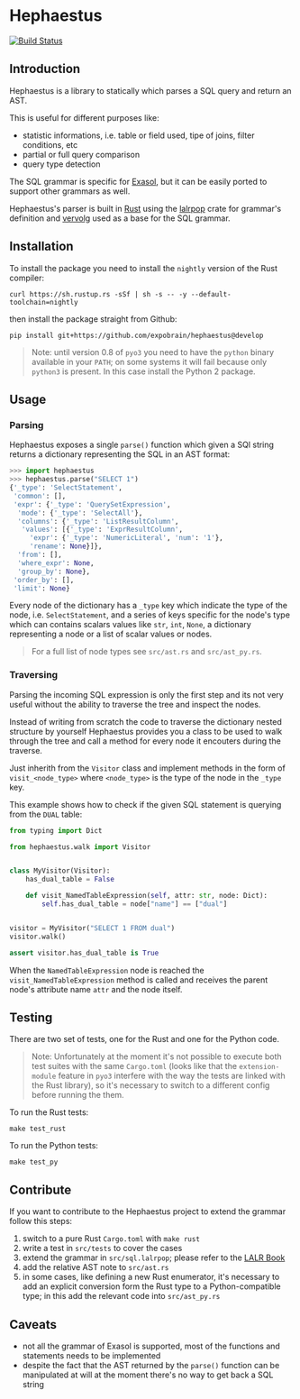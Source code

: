 # Hephaestus

[![Build Status](https://travis-ci.org/expobrain/hephaestus.svg?branch=master)](https://travis-ci.org/expobrain/hephaestus)

## Introduction

Hephaestus is a library to statically which parses a SQL query and return an AST.

This is useful for different purposes like:

- statistic informations, i.e. table or field used, tipe of joins, filter conditions, etc
- partial or full query comparison
- query type detection

The SQL grammar is specific for [Exasol](https://www.exasol.com/en/), but it can be easily ported to support other grammars as well.

Hephaestus's parser is built in [Rust](https://www.rust-lang.org/) using the [lalrpop](https://github.com/lalrpop/lalrpop) crate for grammar's definition and [vervolg](https://github.com/hmwill/vervolg) used as a base for the SQL grammar.

## Installation

To install the package you need to install the `nightly` version of the Rust compiler:

```shell
curl https://sh.rustup.rs -sSf | sh -s -- -y --default-toolchain=nightly
```

then install the package straight from Github:

```shell
pip install git+https://github.com/expobrain/hephaestus@develop
```

> Note: until version 0.8 of `pyo3` you need to have the `python` binary available in your `PATH`; on some systems it will fail because only `python3` is present. In this case install the Python 2 package.

## Usage

### Parsing

Hephaestus exposes a single `parse()` function which given a SQl string returns a dictionary representing the SQL in an AST format:

```python
>>> import hephaestus
>>> hephaestus.parse("SELECT 1")
{'_type': 'SelectStatement',
 'common': [],
 'expr': {'_type': 'QuerySetExpression',
  'mode': {'_type': 'SelectAll'},
  'columns': {'_type': 'ListResultColumn',
   'values': [{'_type': 'ExprResultColumn',
     'expr': {'_type': 'NumericLiteral', 'num': '1'},
     'rename': None}]},
  'from': [],
  'where_expr': None,
  'group_by': None},
 'order_by': [],
 'limit': None}
```

Every node of the dictionary has a `_type` key which indicate the type of the node, i.e. `SelectStatement`, and a series of keys specific for the node's type which can contains scalars values like `str`, `int`, `None`, a dictionary representing a node or a list of scalar values or nodes.

> For a full list of node types see `src/ast.rs` and `src/ast_py.rs`.

### Traversing

Parsing the incoming SQL expression is only the first step and its not very useful without the ability to traverse the tree and inspect the nodes.

Instead of writing from scratch the code to traverse the dictionary nested structure by yourself Hephaestus provides you a class to be used to walk through the tree and call a method for every node it encouters during the traverse.

Just inherith from the `Visitor` class and implement methods in the form of `visit_<node_type>` where `<node_type>` is the type of the node in the `_type` key.

This example shows how to check if the given SQL statement is querying from the `DUAL` table:

```python
from typing import Dict

from hephaestus.walk import Visitor


class MyVisitor(Visitor):
    has_dual_table = False

    def visit_NamedTableExpression(self, attr: str, node: Dict):
        self.has_dual_table = node["name"] == ["dual"]


visitor = MyVisitor("SELECT 1 FROM dual")
visitor.walk()

assert visitor.has_dual_table is True
```

When the `NamedTableExpression` node is reached the `visit_NamedTableExpression` method is called and receives the parent node's attribute name `attr` and the node itself.

## Testing

There are two set of tests, one for the Rust and one for the Python code.

> Note: Unfortunately at the moment it's not possible to execute both test suites with the same `Cargo.toml` (looks like that the `extension-module` feature in `pyo3` interfere with the way the tests are linked with the Rust library), so it's necessary to switch to a different config before running the them.

To run the Rust tests:

```shell
make test_rust
```

To run the Python tests:

```shell
make test_py
```

## Contribute

If you want to contribute to the Hephaestus project to extend the grammar follow this steps:

1. switch to a pure Rust `Cargo.toml` with `make rust`
1. write a test in `src/tests` to cover the cases
1. extend the grammar in `src/sql.lalrpop`; please refer to the [LALR Book](http://lalrpop.github.io/lalrpop/)
1. add the relative AST note to `src/ast.rs`
1. in some cases, like defining a new Rust enumerator, it's necessary to add an explicit conversion form the Rust type to a Python-compatible type; in this add the relevant code into `src/ast_py.rs`

## Caveats

- not all the grammar of Exasol is supported, most of the functions and statements needs to be implemented
- despite the fact that the AST returned by the `parse()` function can be manipulated at will at the moment there's no way to get back a SQL string
